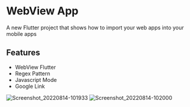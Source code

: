 # WebView App

A new Flutter project that shows how to import your web apps into your mobile apps

## Features

* WebView Flutter
* Regex Pattern
* Javascript Mode
* Google Link

![Screenshot_20220814-101933](https://user-images.githubusercontent.com/108900115/184597508-8c8ae13a-45a9-4525-8af8-21cec54bb324.png)
![Screenshot_20220814-102000](https://user-images.githubusercontent.com/108900115/184597519-70f30f58-508d-47ea-bca0-d3ba1a927fe4.png)
